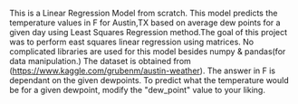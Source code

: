 This is a Linear Regression Model from scratch. This model predicts the temperature values in F for Austin,TX based on average dew points for a given day using Least Squares Regression method.The goal of this project was to perform east squares linear regression using matrices. No complicated libraries are used for this model besides numpy & pandas(for data manipulation.) The dataset is obtained from (https://www.kaggle.com/grubenm/austin-weather). The answer in F is dependant on the given dewpoints. To predict what the temperature would be for a given dewpoint, modify the "dew_point" value to your liking.  

